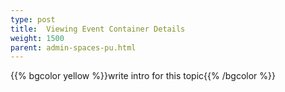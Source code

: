 ```yaml
---
type: post
title:  Viewing Event Container Details
weight: 1500
parent: admin-spaces-pu.html
---
```

 
 
{{% bgcolor yellow %}}write intro for this topic{{% /bgcolor %}}

 

  
